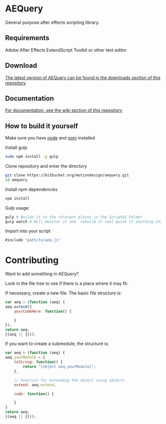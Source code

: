 AEQuery
==========

General purpose after effects scripting library.

Requirements
------------

Adobe After Effects
ExtendScript Toolkit or other text editor

Download
--------
[The latest version of AEQuery can be found in the downloads section of this repository](https://bitbucket.org/motiondesign/aequery/downloads)

Documentation
-------------
[For documentation, see the wiki section of this repository](https://bitbucket.org/motiondesign/aequery/wiki/Home)


How to build it yourself
------------------------

Make sure you have [node](https://nodejs.org) and [npm](https://www.npmjs.com) installed

Install gulp
```bash
sudo npm install -g gulp
```

Clone repository and enter the directory
```bash    
git clone https://bitbucket.org/motiondesign/aequery.git
cd aequery
```

Install npm dependencies
```bash
npm install
```

Gulp usage:
```bash
gulp # Builds it to the relevant places in the ScriptUI Folder  
gulp watch # Will monitor it and  rebuild it real quick if anything changes  
```

Import into your script
```javascript
#include "path/to/aeq.js"
```

# Contributing
Want to add something in AEQuery?

Look in the file tree to see if there is a place where it may fit.

If necessary, create a new file. The basic file structure is:
```javascript
var aeq = (function (aeq) {
aeq.extend({
	yourCodeHere: function() {

	}
});
return aeq;
}(aeq || {}));
```
If you want to create a submodule, the structure is:
```javascript
var aeq = (function (aeq) {
aeq.yourModule = {
	toString: function() {
		return "[object aeq.yourModule]";
	},

	// Function for extending the object using objects
	extend: aeq.extend,

	code: function() {

	}
}
return aeq;
}(aeq || {}));
```
